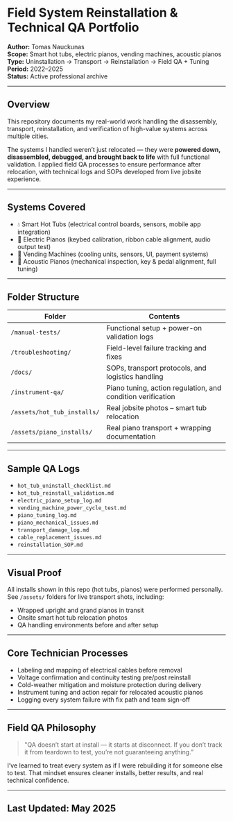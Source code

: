 # Field System Reinstallation & Technical QA Portfolio  
**Author:** Tomas Nauckunas  
**Scope:** Smart hot tubs, electric pianos, vending machines, acoustic pianos  
**Type:** Uninstallation → Transport → Reinstallation → Field QA + Tuning  
**Period:** 2022–2025  
**Status:** Active professional archive

---

## Overview

This repository documents my real-world work handling the disassembly, transport, reinstallation, and verification of high-value systems across multiple cities.

The systems I handled weren’t just relocated — they were **powered down, disassembled, debugged, and brought back to life** with full functional validation. I applied field QA processes to ensure performance after relocation, with technical logs and SOPs developed from live jobsite experience.

---

## Systems Covered

- 💧 Smart Hot Tubs (electrical control boards, sensors, mobile app integration)  
- 🎹 Electric Pianos (keybed calibration, ribbon cable alignment, audio output test)  
- 🥤 Vending Machines (cooling units, sensors, UI, payment systems)  
- 🎼 Acoustic Pianos (mechanical inspection, key & pedal alignment, full tuning)

---

## Folder Structure

| Folder | Contents |
|--------|----------|
| `/manual-tests/` | Functional setup + power-on validation logs |
| `/troubleshooting/` | Field-level failure tracking and fixes |
| `/docs/` | SOPs, transport protocols, and logistics handling |
| `/instrument-qa/` | Piano tuning, action regulation, and condition verification |
| `/assets/hot_tub_installs/` | Real jobsite photos – smart tub relocation |
| `/assets/piano_installs/` | Real piano transport + wrapping documentation |

---

## Sample QA Logs

- `hot_tub_uninstall_checklist.md`  
- `hot_tub_reinstall_validation.md`  
- `electric_piano_setup_log.md`  
- `vending_machine_power_cycle_test.md`  
- `piano_tuning_log.md`  
- `piano_mechanical_issues.md`  
- `transport_damage_log.md`  
- `cable_replacement_issues.md`  
- `reinstallation_SOP.md`

---

## Visual Proof

All installs shown in this repo (hot tubs, pianos) were performed personally.  
See `/assets/` folders for live transport shots, including:

- Wrapped upright and grand pianos in transit  
- Onsite smart hot tub relocation photos  
- QA handling environments before and after setup

---

## Core Technician Processes

- Labeling and mapping of electrical cables before removal  
- Voltage confirmation and continuity testing pre/post reinstall  
- Cold-weather mitigation and moisture protection during delivery  
- Instrument tuning and action repair for relocated acoustic pianos  
- Logging every system failure with fix path and team sign-off

---

## Field QA Philosophy

> "QA doesn’t start at install — it starts at disconnect. If you don’t track it from teardown to test, you’re not guaranteeing anything.”

I’ve learned to treat every system as if I were rebuilding it for someone else to test. That mindset ensures cleaner installs, better results, and real technical confidence.

---

## Last Updated: May 2025
